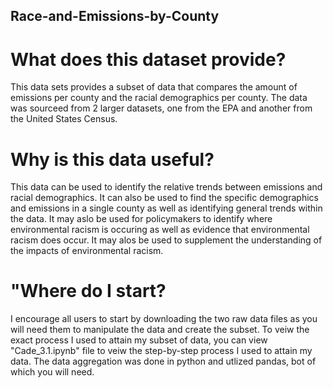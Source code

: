 
## Race-and-Emissions-by-County
# What does this dataset provide?
This data sets provides a subset of data that compares the amount of emissions per county and the racial demographics per county. The data was sourceed from 2 larger datasets, one from the EPA and another from the United States Census.
# Why is this data useful?
This data can be used to identify the relative trends between emissions and racial demographics. It can also be used to find the specific demographics and emissions in a single county as well as identifying general trends within the data. It may aslo be used for policymakers to identify where environmental racism is occuring as well as evidence that environmental racism does occur. It may alos be used to supplement the understanding of the impacts of environmental racism.
# "Where do I start?
I encourage all users to start by downloading the two raw data files as you will need them to manipulate the data and create the subset. To veiw the exact process I used to attain my subset of data, you can view "Cade_3.1.ipynb" file to veiw the step-by-step process I used to attain my data. The data aggregation was done in python and utlized pandas, bot of which you will need.
